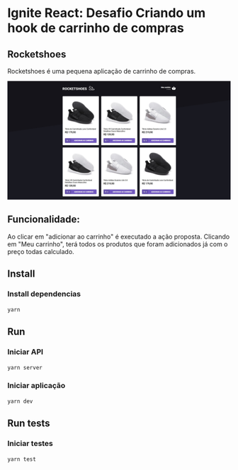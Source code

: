 # Ignite React: Desafio Criando um hook de carrinho de compras

## Rocketshoes
Rocketshoes é uma pequena aplicação de carrinho de compras.


![Print Rocketshoes](https://github.com/ronesigismundo/Ignite---React-Desafio-Criando-um-hook-de-carrinho-de-compras/blob/master/public/print%20rocketshoes.jpg?raw=true)

## Funcionalidade:
Ao clicar em "adicionar ao carrinho" é executado a ação proposta.
Clicando em "Meu carrinho", terá todos os produtos que foram adicionados já com o preço todas calculado.


## Install

### Install dependencias
```yarn```


## Run

### Iniciar API
```yarn server```


### Iniciar aplicação
```yarn dev```


## Run tests

### Iniciar testes
```yarn test```





